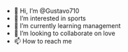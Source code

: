 - 👋 Hi, I’m @Gustavo710
- 👀 I’m interested in sports
- 🌱 I’m currently learning management 
- 💞️ I’m looking to collaborate on love
- 📫 How to reach me 

<!---
Gustavo710/Gustavo710 is a ✨ special ✨ repository because its `README.md` (this file) appears on your GitHub profile.
You can click the Preview link to take a look at your changes.
--->
